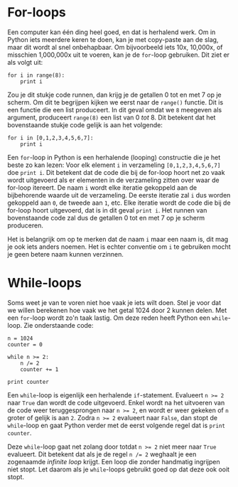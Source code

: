 # For-loops

Een computer kan één ding heel goed, en dat is herhalend werk. Om in Python iets meerdere keren te doen, kan je met copy-paste aan de slag, maar dit wordt al snel onbehapbaar. Om bijvoorbeeld iets 10x, 10,000x, of misschien 1,000,000x uit te voeren, kan je de `for`-loop gebruiken. Dit ziet er als volgt uit:


	for i in range(8):
	    print i


Zou je dit stukje code runnen, dan krijg je de getallen 0 tot en met 7 op je scherm. Om dit te begrijpen kijken we eerst naar de `range()` functie. Dit is een functie die een list produceert. In dit geval omdat we `8` meegeven als argument, produceert `range(8)` een list van 0 *tot* 8. Dit betekent dat het bovenstaande stukje code gelijk is aan het volgende:


	for i in [0,1,2,3,4,5,6,7]:
	    print i


Een `for`-loop in Python is een herhalende (looping) constructie die je het beste zo kan lezen: Voor elk element `i` in verzameling `[0,1,2,3,4,5,6,7]` doe `print i`. Dit betekent dat de code die bij de for-loop hoort net zo vaak wordt uitgevoerd als er elementen in de verzameling zitten over waar de for-loop itereert. De naam `i` wordt elke iteratie gekoppeld aan de bijbehorende waarde uit de verzameling. De eerste iteratie zal `i` dus worden gekoppeld aan `0`, de tweede aan `1`, etc. Elke iteratie wordt de code die bij de for-loop hoort uitgevoerd, dat is in dit geval `print i`. Het runnen van bovenstaande code zal dus de getallen 0 tot en met 7 op je scherm produceren.

Het is belangrijk om op te merken dat de naam `i` maar een naam is, dit mag je ook iets anders noemen. Het is echter conventie om `i` te gebruiken mocht je geen betere naam kunnen verzinnen.


# While-loops

Soms weet je van te voren niet hoe vaak je iets wilt doen. Stel je voor dat we willen berekenen hoe vaak we het getal 1024 door 2 kunnen delen. Met een `for`-loop wordt zo'n taak lastig. Om deze reden heeft Python een `while`-loop. Zie onderstaande code:


	n = 1024
	counter = 0

	while n >= 2:
	    n /= 2
	    counter += 1

	print counter


Een `while`-loop is eigenlijk een herhalende `if`-statement. Evalueert `n >= 2` naar `True` dan wordt de code uitgevoerd. Enkel wordt na het uitvoeren van de code weer teruggesprongen naar `n >= 2`, en wordt er weer gekeken of `n` groter of gelijk is aan `2`. Zodra `n >= 2` evalueert naar `False`, dan stopt de `while`-loop en gaat Python verder met de eerst volgende regel dat is `print counter`.

Deze `while`-loop gaat net zolang door totdat `n >= 2` niet meer naar `True` evalueert. Dit betekent dat als je de regel `n /= 2` weghaalt je een zogenaamde *infinite loop* krijgt. Een loop die zonder handmatig ingrijpen niet stopt. Let daarom als je `while`-loops gebruikt goed op dat deze ook ooit stopt.